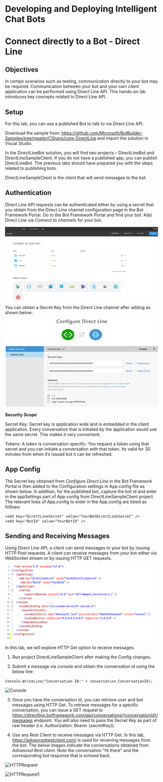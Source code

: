 # Developing and Deploying Intelligent Chat Bots

# Connect directly to a Bot  - Direct Line

## Objectives

In certain scenarios such as testing, communication directly to your bot may be required. Communication between your bot and your own client application can be performed using Direct Line API. This hands-on lab introduces key concepts related to Direct Line API.

## Setup

For this lab, you can use a published Bot to talk to via Direct Line API. 

Download the sample from:
https://github.com/Microsoft/BotBuilder-Samples/tree/master/CSharp/core-DirectLine and import the solution in Visual Studio.

In the DirectLineBot solution, you will find two projects – DirectLineBot and DirectLineSampleClient. If you do not have a published app, you can publish DirectLineBot. The previous labs should have prepared you with the steps related to publishing bots. 

DirectLineSampleClient is the client that will send messages to the bot.

## Authentication

Direct Line API requests can be authenticated either by using a secret that you obtain from the Direct Line channel configuration page in the Bot Framework Portal. Go to the Bot Framework Portal and find your bot. Add Direct Line via *Connect to channels* for your bot.

![Connect to channels](https://github.com/SRIVIDYAMEDURI/Deep-Learning/blob/master/images/ConnectToChannels.png)

You can obtain a Secret Key from the Direct Line channel after adding as shown below:

![Direct Line](https://github.com/SRIVIDYAMEDURI/Deep-Learning/blob/master/images/DirectLine.png)

**Security Scope**

Secret Key: Secret key is application wide and is embedded in the client application. Every conversation that is initiated by the application would use the same secret. This makes it very convenient.

Tokens: A token is conversation specific. You request a token using that secret and you can initiate a conversation with that token. Its valid for 30 minutes from when it’s issued but it can be refreshed.

## App Config

The Secret key obtained from *Configure Direct Line* in the Bot Framework Portal is then added to the Configuration settings in App.config file as shown below. In addition, for the published bot, capture the bot id and enter in the appSettings part of App.config from DirectLineSampleClient project. The relevant lines of App.config to enter in the App.config are listed as follows:

```
<add key="DirectLineSecret" value="YourBotDirectLineSecret" />
<add key="BotId" value="YourBotId" />
```

## Sending and Receiving Messages

Using Direct Line API, a client can send messages to your bot by issuing HTTP Post requests. A client can receive messages from your bot either via WebSocket stream or by issuing HTTP GET requests.

![Config](https://github.com/SRIVIDYAMEDURI/Deep-Learning/blob/master/images/Config.png)

In this lab, we will explore HTTP Get option to receive messages.

1.	Run project DirectLineSampleClient after making the Config changes.

2.	Submit a message via console and obtain the conversation id using the below line:

````Console.WriteLine("Conversation ID:" + conversation.ConversationId);````

![Console](https://github.com/SRIVIDYAMEDURI/Deep-Learning/blob/master/images/Console.png)

3.	Once you have the conversation id, you can retrieve user and bot messages using HTTP Get. To retrieve messages for a specific conversation, you can issue a GET request to 
https://directline.botframework.com/api/conversations/{conversationId}/messages endpoint. You will also need to pass the Secret Key as part of raw header (i.e. Authorization: Bearer {secretKey}).

4.	Use any Rest Client to receive messages via HTTP Get. In this lab, https://advancedrestclient.com/ is used for receiving messages from the bot. The below images indicate the conversations obtained from *Advanced Rest client*. Note the conversation "Hi there" and the corresponding bot response that is echoed back.

![HTTPRequest](https://github.com/SRIVIDYAMEDURI/Deep-Learning/blob/master/images/HTTPRequest.png)


![HTTPRequest1](https://github.com/SRIVIDYAMEDURI/Deep-Learning/blob/master/images/HTTPRequest_1.png)


